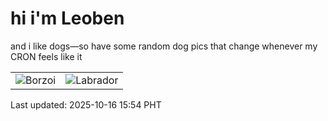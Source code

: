 # hi i'm Leoben

and i like dogs—so have some random dog pics that change whenever my CRON feels like it

|  |  |
|--------|----------|
| ![Borzoi](https://random-dog-vercel.vercel.app/api/random-borzoi?v=1760601266) | ![Labrador](https://random-dog-vercel.vercel.app/api/random-labrador?v=1760601266) |

Last updated: 2025-10-16 15:54 PHT
